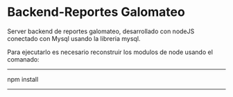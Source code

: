 # Backend-Reportes Galomateo
Server backend de reportes galomateo, desarrollado con nodeJS conectado con Mysql usando la libreria mysql.

Para ejecutarlo es necesario reconstruir los modulos de node usando el comanado:

***********
npm install
***********

